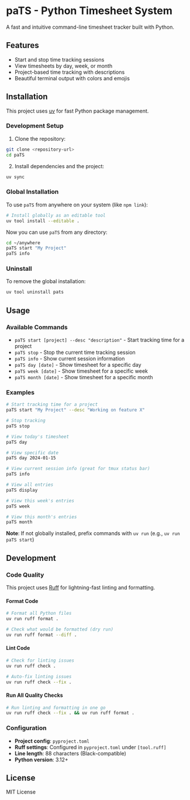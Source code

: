 # paTS - Python Timesheet System

A fast and intuitive command-line timesheet tracker built with Python.

## Features

- Start and stop time tracking sessions
- View timesheets by day, week, or month
- Project-based time tracking with descriptions
- Beautiful terminal output with colors and emojis

## Installation

This project uses [uv](https://docs.astral.sh/uv/) for fast Python package management.

### Development Setup

1. Clone the repository:
```bash
git clone <repository-url>
cd paTS
```

2. Install dependencies and the project:
```bash
uv sync
```

### Global Installation

To use `paTS` from anywhere on your system (like `npm link`):

```bash
# Install globally as an editable tool
uv tool install --editable .
```

Now you can use `paTS` from any directory:
```bash
cd ~/anywhere
paTS start "My Project"
paTS info
```

### Uninstall

To remove the global installation:
```bash
uv tool uninstall pats
```

## Usage

### Available Commands

- `paTS start [project] --desc "description"` - Start tracking time for a project
- `paTS stop` - Stop the current time tracking session
- `paTS info` - Show current session information
- `paTS day [date]` - Show timesheet for a specific day
- `paTS week [date]` - Show timesheet for a specific week  
- `paTS month [date]` - Show timesheet for a specific month

### Examples

```bash
# Start tracking time for a project
paTS start "My Project" --desc "Working on feature X"

# Stop tracking
paTS stop

# View today's timesheet
paTS day

# View specific date  
paTS day 2024-01-15

# View current session info (great for tmux status bar)
paTS info

# View all entries
paTS display

# View this week's entries
paTS week

# View this month's entries
paTS month
```

**Note**: If not globally installed, prefix commands with `uv run` (e.g., `uv run paTS start`)

## Development

### Code Quality

This project uses [Ruff](https://docs.astral.sh/ruff/) for lightning-fast linting and formatting.

#### Format Code
```bash
# Format all Python files
uv run ruff format .

# Check what would be formatted (dry run)
uv run ruff format --diff .
```

#### Lint Code
```bash
# Check for linting issues
uv run ruff check .

# Auto-fix linting issues
uv run ruff check --fix .
```

#### Run All Quality Checks
```bash
# Run linting and formatting in one go
uv run ruff check --fix . && uv run ruff format .
```

### Configuration

- **Project config**: `pyproject.toml`
- **Ruff settings**: Configured in `pyproject.toml` under `[tool.ruff]`
- **Line length**: 88 characters (Black-compatible)
- **Python version**: 3.12+

## License

MIT License